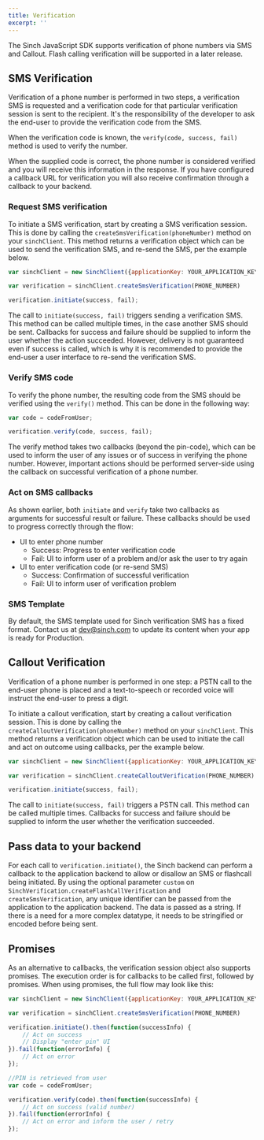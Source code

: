 ```yaml
---
title: Verification
excerpt: ''
---
```

The Sinch JavaScript SDK supports verification of phone numbers via SMS and Callout. Flash calling verification will be supported in a later release.

## SMS Verification

Verification of a phone number is performed in two steps, a verification SMS is requested and a verification code for that particular verification session is sent to the recipient. It's the responsibility of the developer to ask the end-user to provide the verification code from the SMS.

When the verification code is known, the `verify(code, success, fail)` method is used to verify the number.

When the supplied code is correct, the phone number is considered verified and you will receive this information in the response. If you have configured a callback URL for verification you will also receive confirmation through a callback to your backend.

### Request SMS verification

To initiate a SMS verification, start by creating a SMS verification session. This is done by calling the `createSmsVerification(phoneNumber)` method on your `sinchClient`. This method returns a verification object which can be used to send the verification SMS, and re-send the SMS, per the example below.

```javascript
var sinchClient = new SinchClient({applicationKey: YOUR_APPLICATION_KEY})

var verification = sinchClient.createSmsVerification(PHONE_NUMBER)

verification.initiate(success, fail);
```

The call to `initiate(success, fail)` triggers sending a verification SMS. This method can be called multiple times, in the case another SMS should be sent. Callbacks for success and failure should be supplied to inform the user whether the action succeeded. However, delivery is not guaranteed even if success is called, which is why it is recommended to provide the end-user a user interface to re-send the verification SMS.

### Verify SMS code

To verify the phone number, the resulting code from the SMS should be verified using the `verify()` method. This can be done in the following way:

```javascript
var code = codeFromUser;

verification.verify(code, success, fail);
```

The verify method takes two callbacks (beyond the pin-code), which can be used to inform the user of any issues or of success in verifying the phone number. However, important actions should be performed server-side using the callback on successful verification of a phone number.

### Act on SMS callbacks

As shown earlier, both `initiate` and `verify` take two callbacks as arguments for successful result or failure. These callbacks should be used to progress correctly through the flow:

  - UI to enter phone number
      - Success: Progress to enter verification code
      - Fail: UI to inform user of a problem and/or ask the user to try
        again
  - UI to enter verification code (or re-send SMS)
      - Success: Confirmation of successful verification
      - Fail: UI to inform user of verification problem

### SMS Template

By default, the SMS template used for Sinch verification SMS has a fixed format. Contact us at <dev@sinch.com> to update its content when your app is ready for Production.

## Callout Verification

Verification of a phone number is performed in one step: a PSTN call to the end-user phone is placed and a text-to-speech or recorded voice will instruct the end-user to press a digit.

To initiate a callout verification, start by creating a callout verification session. This is done by calling the `createCalloutVerification(phoneNumber)` method on your `sinchClient`. This method returns a verification object which can be used to initiate the call and act on outcome using callbacks, per the example below.

```javascript
var sinchClient = new SinchClient({applicationKey: YOUR_APPLICATION_KEY})

var verification = sinchClient.createCalloutVerification(PHONE_NUMBER)

verification.initiate(success, fail);
```

The call to `initiate(success, fail)` triggers a PSTN call. This method can be called multiple times. Callbacks for success and failure should be supplied to inform the user whether the verification succeeded.

## Pass data to your backend

For each call to `verification.initiate()`, the Sinch backend can perform a callback to the application backend to allow or disallow an SMS or flashcall being initiated. By using the optional parameter `custom` on `SinchVerification.createFlashCallVerification` and `createSmsVerification`, any unique identifier can be passed from the application to the application backend. The data is passed as a string. If there is a need for a more complex datatype, it needs to be stringified or encoded before being sent.

## Promises

As an alternative to callbacks, the verification session object also supports promises. The execution order is for callbacks to be called first, followed by promises. When using promises, the full flow may look like this:

```javascript
var sinchClient = new SinchClient({applicationKey: YOUR_APPLICATION_KEY})

var verification = sinchClient.createSmsVerification(PHONE_NUMBER)

verification.initiate().then(function(successInfo) {
    // Act on success
    // Display "enter pin" UI
}).fail(function(errorInfo) {
    // Act on error
});

//PIN is retrieved from user
var code = codeFromUser;

verification.verify(code).then(function(successInfo) {
    // Act on success (valid number)
}).fail(function(errorInfo) {
    // Act on error and inform the user / retry
});
```

